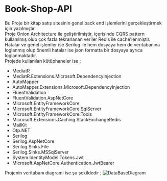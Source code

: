 # Book-Shop-API
Bu Proje bir kitap satış sitesinin genel back end işlemlerini gerçekleştirmek için yazılmıştır.<br />
Proje Onion Architecture ile geliştirilmiştir, içerisinde CQRS pattern kullanılmış olup çok fazla tekrarlanan veriler Redis ile cache'lenmiştir. <br />
Hatalar ve genel işlemler ise Serilog ile hem dosyaya hem de veritabanına loglanmış olup önemli hatalar ise json formatta bir dosyaya ayrıca loglanmaktadır.<br />
Projede kullanılan kütüphaneler ise ;<br />
* MediatR
* MediatR.Extensions.Microsoft.DependencyInjection
* AutoMapper
* AutoMapper.Extensions.Microsoft.DependencyInjection
* FluentValidation
* FluentValidation.AspNetCore
* Microsoft.EntityFrameworkCore
* Microsoft.EntityFrameworkCore.SqlServer
* Microsoft.EntityFrameworkCore.Tools
* Microsoft.Extensions.Caching.StackExchangeRedis
* MailKit
* Otp.NET
* Serilog
* Serilog.AspNetCore
* Serilog.Sinks.File
* Serilog.Sinks.MSSqlServer
* System.IdentityModel.Tokens.Jwt
* Microsoft.AspNetCore.Authentication.JwtBearer

Projenin veritabanı diagrami ise şu şekildedir ;
![DataBaseDiagram](https://github.com/Nihat-Yildirim/Book-Shop-API/assets/124464907/5c06df3a-b8d3-457f-ae1b-7a970bf65090)

